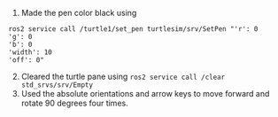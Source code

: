1. Made the pen color black using
```
ros2 service call /turtle1/set_pen turtlesim/srv/SetPen "'r': 0
'g': 0
'b': 0
'width': 10
'off': 0"
```
2. Cleared the turtle pane using ```ros2 service call /clear std_srvs/srv/Empty```
3. Used the absolute orientations and arrow keys to move forward and rotate 90 degrees four times.

